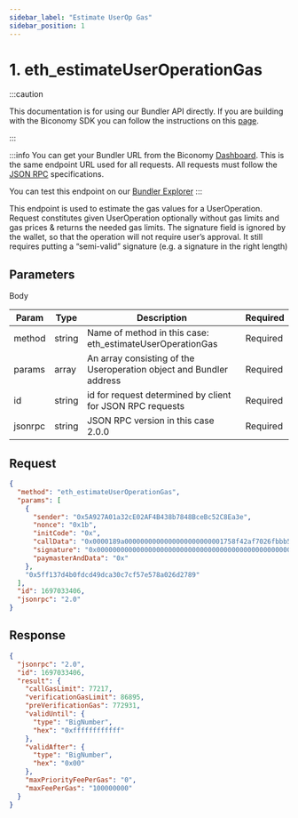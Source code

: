 ```yaml
---
sidebar_label: "Estimate UserOp Gas"
sidebar_position: 1
---
```


# 1. eth_estimateUserOperationGas

:::caution

This documentation is for using our Bundler API directly. If you are building with the Biconomy SDK you can follow the instructions on this [page](/Bundler/bundlermethods).

:::

:::info
You can get your Bundler URL from the Biconomy [Dashboard](https://dashboard.biconomy.io/bundlers). This is the same endpoint URL used for all requests. All requests must follow the [JSON RPC](https://www.jsonrpc.org/specification) specifications.

You can test this endpoint on our [Bundler Explorer](/Bundler/api/explorer)
:::

This endpoint is used to estimate the gas values for a UserOperation. Request constitutes given UserOperation optionally without gas limits and gas prices & returns the needed gas limits. The signature field is ignored by the wallet, so that the operation will not require user’s approval. It still requires putting a “semi-valid” signature (e.g. a signature in the right length)

## Parameters

Body

| Param   | Type   | Description                                                         | Required |
| ------- | ------ | ------------------------------------------------------------------- | -------- |
| method  | string | Name of method in this case: eth_estimateUserOperationGas           | Required |
| params  | array  | An array consisting of the Useroperation object and Bundler address | Required |
| id      | string | id for request determined by client for JSON RPC requests           | Required |
| jsonrpc | string | JSON RPC version in this case 2.0.0                                 | Required |

## Request

```json
{
  "method": "eth_estimateUserOperationGas",
  "params": [
    {
      "sender": "0x5A927A01a32cE02AF4B438b7848BceBc52C8Ea3e",
      "nonce": "0x1b",
      "initCode": "0x",
      "callData": "0x0000189a0000000000000000000000001758f42af7026fbbb559dc60ece0de3ef81f665e00000000000000000000000000000000000000000000000000000000000000000000000000000000000000000000000000000000000000000000000000000060000000000000000000000000000000000000000000000000000000000000002440d097c30000000000000000000000005a927a01a32ce02af4b438b7848bcebc52c8ea3e00000000000000000000000000000000000000000000000000000000",
      "signature": "0x00000000000000000000000000000000000000000000000000000000000000400000000000000000000000000000001c5b32F37F5beA87BDD5374eB2aC54eA8e000000000000000000000000000000000000000000000000000000000000004181d4b4981670cb18f99f0b4a66446df1bf5b204d24cfcb659bf38ba27a4359b5711649ec2423c5e1247245eba2964679b6a1dbb85c992ae40b9b00c6935b02ff1b00000000000000000000000000000000000000000000000000000000000000",
      "paymasterAndData": "0x"
    },
    "0x5ff137d4b0fdcd49dca30c7cf57e578a026d2789"
  ],
  "id": 1697033406,
  "jsonrpc": "2.0"
}
```

## Response

```json
{
  "jsonrpc": "2.0",
  "id": 1697033406,
  "result": {
    "callGasLimit": 77217,
    "verificationGasLimit": 86895,
    "preVerificationGas": 772931,
    "validUntil": {
      "type": "BigNumber",
      "hex": "0xffffffffffff"
    },
    "validAfter": {
      "type": "BigNumber",
      "hex": "0x00"
    },
    "maxPriorityFeePerGas": "0",
    "maxFeePerGas": "100000000"
  }
}
```
